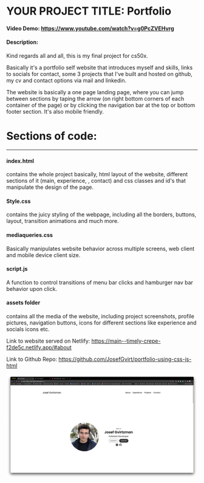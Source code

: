 # YOUR PROJECT TITLE: Portfolio
#### Video Demo:  <https://www.youtube.com/watch?v=g0PcZVEHvrg>
#### Description:
Kind regards all and all, this is my final project for cs50x.

Basically it's a portfolio self website that introduces myself and skills,
links to socials for contact, some 3 projects that I've built and hosted on github, my cv and contact options via mail and linkedin.

The website is basically a one page landing page, where you can jump between sections by taping the arrow (on right bottom corners of each container of the page) or by clicking the navigation bar at the top or bottom footer section. It's also mobile friendly. 

# Sections of code:
-----------
#### index.html 
contains the whole project basically, html layout of the website, different sections of it (main, experience, , contact) and css classes and id's that manipulate the design of the page.

#### Style.css
contains the juicy styling of the webpage, including all the borders, buttons, layout, transition animations and much more.

#### mediaqueries.css
Basically manipulates website behavior across multiple screens, web client and mobile device client size.

#### script.js
A function to control transitions of menu bar clicks and hamburger nav bar behavior upon click.

#### assets folder
contains all the media of the website, including project screenshots, profile pictures, navigation buttons, icons for different sections like experience and socials icons etc.

Link to website served on Netlify: https://main--timely-crepe-f2de5c.netlify.app/#about

Link to Github Repo: https://github.com/JosefGvirt/portfolio-using-css-js-html

<img src="./Website screenshot.png" alt="homepage of website">